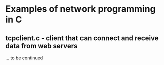 # Examples of network programming in C

## tcpclient.c - client that can connect and receive data from web servers
... to be continued

